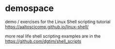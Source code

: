 # demospace

demo / exercises for the Linux Shell scripting tutorial https://aaltoscicomp.github.io/linux-shell/

more real life shell scripting examples are in the https://github.com/dgtim/shell_scripts
